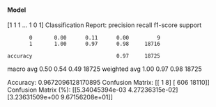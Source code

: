 #### Model
[1 1 1 ... 1 0 1]
Classification Report:
              precision    recall  f1-score   support

           0       0.00      0.11      0.00         9
           1       1.00      0.97      0.98     18716

    accuracy                           0.97     18725
   macro avg       0.50      0.54      0.49     18725
weighted avg       1.00      0.97      0.98     18725

Accuracy: 0.9672096128170895
Confusion Matrix:
[[    1     8]
 [  606 18110]]
Confusion Matrix (%):
[[5.34045394e-03 4.27236315e-02]
 [3.23631509e+00 9.67156208e+01]]
